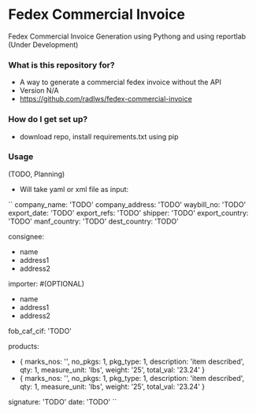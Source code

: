# Fedex Commercial Invoice #

Fedex Commercial Invoice Generation using Pythong and using reportlab  (Under Development)

### What is this repository for? ###

* A way to generate a commercial fedex invoice without the API
* Version N/A
* https://github.com/radlws/fedex-commercial-invoice

### How do I get set up? ###

* download repo, install requirements.txt using pip

### Usage ###

(TODO, Planning)

* Will take yaml or xml file as input:

``
company_name: 'TODO'
company_address: 'TODO'
waybill_no: 'TODO'
export_date: 'TODO'
export_refs: 'TODO'
shipper: 'TODO'
export_country: 'TODO'
manf_country: 'TODO'
dest_country: 'TODO'

consignee:
  - name
  - address1
  - address2

importer: #(OPTIONAL)
  - name
  - address1
  - address2

fob_caf_cif: 'TODO'

products:
  - { marks_nos: '', no_pkgs: 1, pkg_type: 1, description: 'item described', qty: 1, measure_unit: 'lbs', weight: '25', total_val: '23.24'  }
  - { marks_nos: '', no_pkgs: 1, pkg_type: 1, description: 'item described', qty: 1, measure_unit: 'lbs', weight: '25', total_val: '23.24'  }

signature: 'TODO'
date: 'TODO'
``



